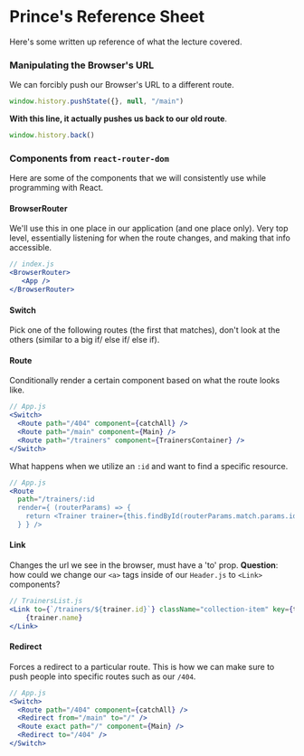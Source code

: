 # Prince's Reference Sheet
Here's some written up reference of what the lecture covered.

### Manipulating the Browser's URL
We can forcibly push our Browser's URL to a different route.

```js
window.history.pushState({}, null, "/main")
```

**With this line, it actually pushes us back to our old route**.

```js
window.history.back()
```

### Components from `react-router-dom`

Here are some of the components that we will consistently use while programming
with React.

#### BrowserRouter

We'll use this in one place in our application (and one place only). Very top level, essentially listening for when the route changes, and making that info accessible.

```jsx
// index.js
<BrowserRouter>
   <App />
</BrowserRouter>
```

#### Switch

Pick one of the following routes (the first that matches), don't look at the others (similar to a big if/ else if/ else if).

#### Route

Conditionally render a certain component based on what the route looks like.

```jsx
// App.js
<Switch>
  <Route path="/404" component={catchAll} />
  <Route path="/main" component={Main} />
  <Route path="/trainers" component={TrainersContainer} />
</Switch>
```

What happens when we utilize an `:id` and want to find a specific resource.

```jsx
// App.js
<Route
  path="/trainers/:id
  render={ (routerParams) => {
    return <Trainer trainer={this.findById(routerParams.match.params.id)} />;
  } } />
```

#### Link

Changes the url we see in the browser, must have a 'to' prop. **Question**: how could
we change our `<a>` tags inside of our `Header.js` to `<Link>` components?

```jsx
// TrainersList.js
<Link to={`/trainers/${trainer.id}`} className="collection-item" key={trainer.id}>
    {trainer.name}
</Link>
```

#### Redirect

Forces a redirect to a particular route. This is how we can make sure to push people into specific routes such as our `/404`.

```jsx
// App.js
<Switch>
  <Route path="/404" component={catchAll} />
  <Redirect from="/main" to="/" />
  <Route exact path="/" component={Main} />
  <Redirect to="/404" />
</Switch>
```
